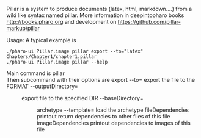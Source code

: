 Pillar is a system to produce documents (latex, html, markdown....) from a wiki like syntax named pillar. 
More information in deepintopharo books http://books.pharo.org and development on https://github.com/pillar-markup/pillar

Usage: 
A typical example is 

	./pharo-ui Pillar.image pillar export --to="latex" Chapters/Chapter1/chapter1.pillar
	./pharo-ui Pillar.image pillar --help

Main command is 
	pillar 	
Then subcommand with their options are 
	export --to=<FORMAT> export the file to the FORMAT --outputDirectory=<DIR> export file to the specified DIR --baseDirectory=<DIR>
	archetype --template=<ArchetypeName> load the archetype
	fileDependencies  printout return dependencies to other files of this file	
	imageDependencies  printout dependencies to images of this file
